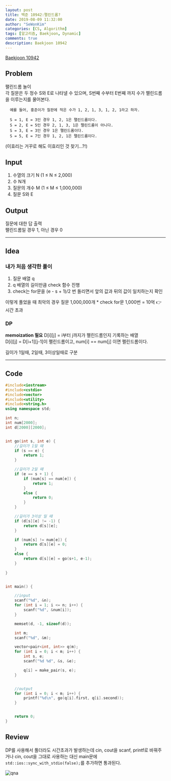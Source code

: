 ```yaml
---
layout: post
title: 백준 10942:팰린드롬?
date: 2019-08-09 11:32:00
author: "SeWonKim"
categories: [CS, Algorithm]
tags: [알고리즘, Baekjoon, Dynamic]
comments: true
description: Baekjoon 10942
---
```


[Baekjoon 10942](https://www.acmicpc.net/problem/10942)         


## Problem 
  팰린드롬 놀이    
  각 질문은 두 정수 S와 E로 나타낼 수 있으며, S번째 수부터 E번째 까지 수가 팰린드롬을 이루는지를 물어본다.

  ```
    예를 들어, 홍준이가 칠판에 적은 수가 1, 2, 1, 3, 1, 2, 1라고 하자.

    S = 1, E = 3인 경우 1, 2, 1은 팰린드롬이다.
    S = 2, E = 5인 경우 2, 1, 3, 1은 팰린드롬이 아니다.
    S = 3, E = 3인 경우 1은 팰린드롬이다.
    S = 5, E = 7인 경우 1, 2, 1은 팰린드롬이다.
  ```
  (이효리는 거꾸로 해도 이효리인 것 찾기...?!)


## Input
 1. 수열의 크기 N (1 ≤ N ≤ 2,000)
 2. 수 N개
 3. 질문의 개수 M (1 ≤ M ≤ 1,000,000)
 4. 질문 S와 E



## Output
  질문에 대한 답 출력   
  팰린드롬일 경우 1, 아닌 경우 0

------


## Idea
### 내가 처음 생각한 풀이
  1. 질문 배열 q
  2. q 배열의 길이만큼 check 함수 진행
  3. check는 for문을 (e - s + 1)/2 번 돌리면서 앞의 값과 뒤의 값이 일치하는지 확인

  이렇게 풀었을 때 최악의 경우 질문 1,000,000개 * check for문 1,000번 = 10억 👉 시간 초과

### DP
  **memoization 필요**
  D[i][j] = i부터 j까지가 펠린드롬인지 기록하는 배열    
  D[i][j] = D[i+1][j-1]이 펠린드롬이고, num[i] == num[j] 이면 펠린드롬이다.

  길이가 1일때, 2일때, 3이상일때로 구분



------



## Code
```cpp
#include<iostream>
#include<cstdio>
#include<vector>
#include<utility>
#include<string.h>
using namespace std;

int n;
int num[2000];
int d[2000][2000];


int go(int s, int e) {
	//길이가 1일 때
	if (s == e) {
		return 1;
	}

	//길이가 2일 때
	if (e == s + 1) {
		if (num[s] == num[e]) {
			return 1;
		}
		else {
			return 0;
		}
	}

	//길이가 3이상 일 때
	if (d[s][e] != -1) {
		return d[s][e];
	}

	if (num[s] != num[e]) {
		return d[s][e] = 0;
	}
	else {
		return d[s][e] = go(s+1, e-1);
	}
			
}


int main() {

	//input
	scanf("%d", &n);
	for (int i = 1; i <= n; i++) {
		scanf("%d", &num[i]);
	}

	memset(d, -1, sizeof(d));

	int m;
	scanf("%d", &m);

	vector<pair<int, int>> q(m);
	for (int i = 0; i < m; i++) {
		int s, e;
		scanf("%d %d", &s, &e);

		q[i] = make_pair(s, e);
	}


	//output
	for (int i = 0; i < m; i++) {
		printf("%d\n", go(q[i].first, q[i].second));
	}


	return 0;
}
```

## Review
  DP를 사용해서 풀더라도 시간초과가 발생하는데 cin, cout을 scanf, printf로 바꿔주거나
  cin, cout을 그대로 사용하는 대신 main문에 `std::ios::sync_with_stdio(false);`를 추가하면 통과된다.
  
  ![qna](https://3.bp.blogspot.com/-35rGcs0He9I/V5OMGlVayUI/AAAAAAAAPQ8/i-9Kah3CibkcbpkuYjErqeLG0X6DqrVuwCLcB/s1600/cincout.PNG)

